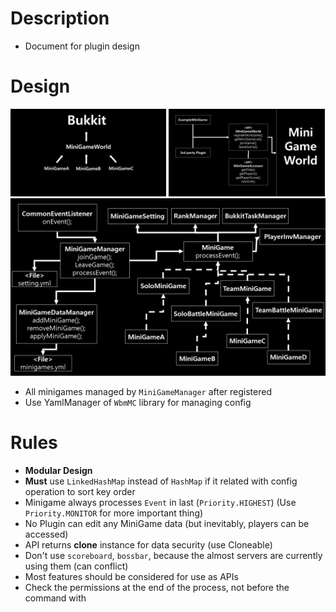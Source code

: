 # Description
- Document for plugin design



# Design
<img src="operation-structure.png" width="49.5%"></img>
<img src="api-design.png" width="49.5%"></img>
![MiniGameWorld_plugin_design](inner-design.png)
- All minigames managed by `MiniGameManager` after registered
- Use YamlManager of `WbmMC` library for managing config



# Rules
- **Modular Design**
- **Must** use `LinkedHashMap` instead of `HashMap` if it related with config operation to sort key order
- Minigame always processes `Event` in last (`Priority.HIGHEST`) (Use `Priority.MONITOR` for more important thing)
- No Plugin can edit any MiniGame data (but inevitably, players can be accessed)
- API returns **clone** instance for data security (use Cloneable)
- Don't use `scoreboard`, `bossbar`, because the almost servers are currently using them (can conflict)
- Most features should be considered for use as APIs
- Check the permissions at the end of the process, not before the command with